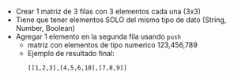 - Crear 1 matriz de 3 filas con 3 elementos cada una (3x3)
- Tiene que tener elementos SOLO del mismo tipo de dato (String, Number, Boolean)
- Agregar 1 elemento en la segunda fila usando `push`
    - matriz con elementos de tipo numerico 123,456,789
    - Ejemplo de resultado final:
        ```
        [[1,2,3],[4,5,6,10],[7,8,9]]
        ``` 